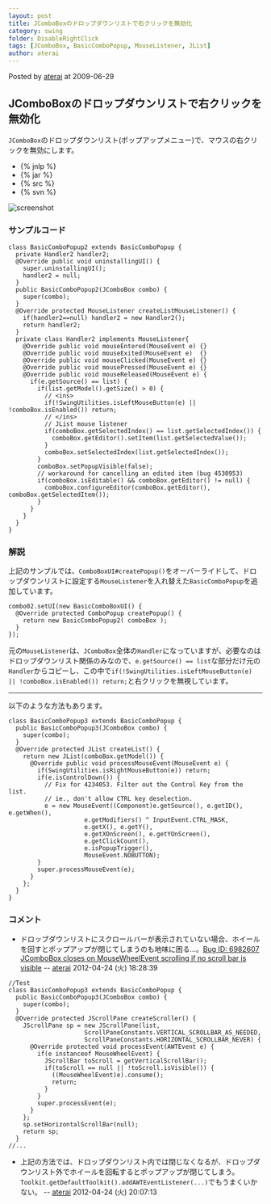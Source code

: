 ```yaml
---
layout: post
title: JComboBoxのドロップダウンリストで右クリックを無効化
category: swing
folder: DisableRightClick
tags: [JComboBox, BasicComboPopup, MouseListener, JList]
author: aterai
---
```


Posted by [aterai](http://terai.xrea.jp/aterai.html) at 2009-06-29

## JComboBoxのドロップダウンリストで右クリックを無効化
`JComboBox`のドロップダウンリスト(ポップアップメニュー)で、マウスの右クリックを無効にします。

- {% jnlp %}
- {% jar %}
- {% src %}
- {% svn %}

<!-- dummy comment line for breaking list -->

![screenshot](https://lh5.googleusercontent.com/_9Z4BYR88imo/TQTLKTBLgQI/AAAAAAAAAXI/mV-Gw1hPSYU/s800/DisableRightClick.png)

### サンプルコード
<pre class="prettyprint"><code>class BasicComboPopup2 extends BasicComboPopup {
  private Handler2 handler2;
  @Override public void uninstallingUI() {
    super.uninstallingUI();
    handler2 = null;
  }
  public BasicComboPopup2(JComboBox combo) {
    super(combo);
  }
  @Override protected MouseListener createListMouseListener() {
    if(handler2==null) handler2 = new Handler2();
    return handler2;
  }
  private class Handler2 implements MouseListener{
    @Override public void mouseEntered(MouseEvent e) {}
    @Override public void mouseExited(MouseEvent e)  {}
    @Override public void mouseClicked(MouseEvent e) {}
    @Override public void mousePressed(MouseEvent e) {}
    @Override public void mouseReleased(MouseEvent e) {
      if(e.getSource() == list) {
        if(list.getModel().getSize() &gt; 0) {
          // &lt;ins&gt;
          if(!SwingUtilities.isLeftMouseButton(e) || !comboBox.isEnabled()) return;
          // &lt;/ins&gt;
          // JList mouse listener
          if(comboBox.getSelectedIndex() == list.getSelectedIndex()) {
            comboBox.getEditor().setItem(list.getSelectedValue());
          }
          comboBox.setSelectedIndex(list.getSelectedIndex());
        }
        comboBox.setPopupVisible(false);
        // workaround for cancelling an edited item (bug 4530953)
        if(comboBox.isEditable() &amp;&amp; comboBox.getEditor() != null) {
          comboBox.configureEditor(comboBox.getEditor(), comboBox.getSelectedItem());
        }
      }
    }
  }
}
</code></pre>

### 解説
上記のサンプルでは、`ComboBoxUI#createPopup()`をオーバーライドして、ドロップダウンリストに設定する`MouseListener`を入れ替えた`BasicComboPopup`を追加しています。

<pre class="prettyprint"><code>combo02.setUI(new BasicComboBoxUI() {
  @Override protected ComboPopup createPopup() {
    return new BasicComboPopup2( comboBox );
  }
});
</code></pre>

元の`MouseListener`は、`JComboBox`全体の`Handler`になっていますが、必要なのはドロップダウンリスト関係のみなので、`e.getSource() == list`な部分だけ元の`Handler`からコピーし、この中で`if(!SwingUtilities.isLeftMouseButton(e) || !comboBox.isEnabled()) return;`と右クリックを無視しています。

- - - -
以下のような方法もあります。

<pre class="prettyprint"><code>class BasicComboPopup3 extends BasicComboPopup {
  public BasicComboPopup3(JComboBox combo) {
    super(combo);
  }
  @Override protected JList createList() {
    return new JList(comboBox.getModel()) {
      @Override public void processMouseEvent(MouseEvent e) {
        if(SwingUtilities.isRightMouseButton(e)) return;
        if(e.isControlDown()) {
          // Fix for 4234053. Filter out the Control Key from the list.
          // ie., don't allow CTRL key deselection.
          e = new MouseEvent((Component)e.getSource(), e.getID(), e.getWhen(),
                     e.getModifiers() ^ InputEvent.CTRL_MASK,
                     e.getX(), e.getY(),
                     e.getXOnScreen(), e.getYOnScreen(),
                     e.getClickCount(),
                     e.isPopupTrigger(),
                     MouseEvent.NOBUTTON);
        }
        super.processMouseEvent(e);
      }
    };
  }
}
</code></pre>

### コメント
- ドロップダウンリストにスクロールバーが表示されていない場合、ホイールを回すとポップアップが閉じてしまうのも地味に困る…。[Bug ID: 6982607 JComboBox closes on MouseWheelEvent scrolling if no scroll bar is visible](http://bugs.sun.com/bugdatabase/view_bug.do?bug_id=6982607) -- [aterai](http://terai.xrea.jp/aterai.html) 2012-04-24 (火) 18:28:39

<!-- dummy comment line for breaking list -->

<pre class="prettyprint"><code>//Test
class BasicComboPopup3 extends BasicComboPopup {
  public BasicComboPopup3(JComboBox combo) {
    super(combo);
  }
  @Override protected JScrollPane createScroller() {
    JScrollPane sp = new JScrollPane(list,
                     ScrollPaneConstants.VERTICAL_SCROLLBAR_AS_NEEDED,
                     ScrollPaneConstants.HORIZONTAL_SCROLLBAR_NEVER) {
      @Override protected void processEvent(AWTEvent e) {
        if(e instanceof MouseWheelEvent) {
          JScrollBar toScroll = getVerticalScrollBar();
          if(toScroll == null || !toScroll.isVisible()) {
            ((MouseWheelEvent)e).consume();
            return;
          }
        }
        super.processEvent(e);
      }
    };
    sp.setHorizontalScrollBar(null);
    return sp;
  }
//...
</code></pre>

- 上記の方法では、ドロップダウンリスト内では閉じなくなるが、ドロップダウンリスト外でホイールを回転するとポップアップが閉じてしまう。`Toolkit.getDefaultToolkit().addAWTEventListener(...)`でもうまくいかない。 -- [aterai](http://terai.xrea.jp/aterai.html) 2012-04-24 (火) 20:07:13

<!-- dummy comment line for breaking list -->

